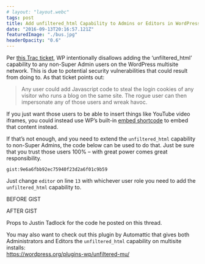 ```yaml
---
# layout: "layout.webc"
tags: post
title: Add unfiltered_html Capability to Admins or Editors in WordPress Multisite
date: "2016-09-13T20:16:57.121Z"
featuredImage: "./bus.jpg"
headerOpacity: "0.6"
---
```


Per [this Trac ticket](https://core.trac.wordpress.org/ticket/23820), WP intentionally disallows adding the ‘unfiltered_html’ capability to any non-Super Admin users on the WordPress multisite network. This is due to potential security vulnerabilities that could result from doing to. As that ticket points out:

> Any user could add Javascript code to steal the login cookies of any visitor who runs a blog on the same site. The rogue user can then impersonate any of those users and wreak havoc.

If you just want those users to be able to insert things like YouTube video iframes, you could instead use WP’s built-in [embed shortcode](https://codex.wordpress.org/Embeds) to embed that content instead.

If that’s not enough, and you need to extend the `unfiltered_html` capability to non-Super Admins, the code below can be used to do that. Just be sure that you trust those users 100% – with great power comes great responsibility.

`gist:9e6a6fbb92ec75940f23d2a6f01c9b59`

Just change `editor` on line `13` with whichever user role you need to add the `unfiltered_html` capability to.

<p>BEFORE GIST</p>
<script src="https://gist.github.com/kellenmace/595aee4b18867ecb6fe8e8c57aa62e63.js"></script>
<p>AFTER GIST</p>

Props to Justin Tadlock for the code he posted on this thread.

You may also want to check out this plugin by Automattic that gives both Administrators and Editors the `unfiltered_html` capability on multisite installs:  
https://wordpress.org/plugins-wp/unfiltered-mu/
